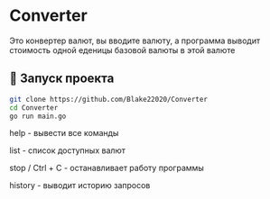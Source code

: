 # Converter

Это конвертер валют, вы вводите валюту, а программа выводит стоимость одной еденицы базовой валюты в этой валюте

## 🚀 Запуск проекта
```bash
git clone https://github.com/Blake22020/Converter
cd Converter
go run main.go
```


help - вывести все команды

list - список доступных валют

stop / Ctrl + C - останавливает работу программы

history - выводит историю запросов

